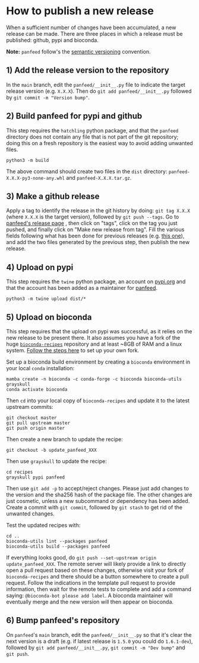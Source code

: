 # How to publish a new release

When a sufficient number of changes have been accumulated, a new release
can be made. There are three places in which a release must be published:
github, pypi and bioconda.

**Note:** `panfeed` follow's the [semantic versioning](https://semver.org/) convention.

## 1) Add the release version to the repository

In the `main` branch, 
edit the `panfeed/__init__.py` file to indicate the target release version (e.g. `X.X.X`).
Then do `git add panfeed/__init__.py` followed by `git commit -m "Version bump"`.

## 2) Build panfeed for pypi and github

This step requires the `hatchling` python package, and that the `panfeed` directory
does not contain any file that is not part of the git repository; doing this on a fresh
repository is the easiest way to avoid adding unwanted files.

    python3 -m build

The above command should create two files in the `dist` directory:
`panfeed-X.X.X-py3-none-any.whl` and `panfeed-X.X.X.tar.gz`.

## 3) Make a github release

Apply a tag to identify the release in the git history by doing: `git tag X.X.X`
(where `X.X.X` is the target version), followed by `git push --tags`.
Go to [panfeed's release page](https://github.com/microbial-pangenomes-lab/panfeed/releases)
, then click on "tags", click on the tag you just pushed, and finally click on
"Make new release from tag".
Fill the various fields following what has been done for previous releases
(e.g. [this one](https://github.com/microbial-pangenomes-lab/panfeed/releases/tag/1.5.0)),
and add the two files generated by the previous step, then publish the new release.

## 4) Upload on pypi

This step requires the `twine` python package, an account on [pypi.org](https://pypi.org/) and
that the account has been added as a maintainer for [panfeed](https://pypi.org/project/panfeed/).

    python3 -m twine upload dist/*

## 5) Upload on bioconda

This step requires that the upload on pypi was successful, as it relies
on the new release to be present there. It also assumes you have a fork of the huge
[`bioconda-recipes`](https://github.com/bioconda/bioconda-recipes/) repository and at least ~8GB
of RAM and a linux system. [Follow the steps here](https://bioconda.github.io/contributor/setup.html)
to set up your own fork.

Set up a bioconda build environment by creating a `bioconda` environment in your local `conda` installation:

    mamba create -n bioconda -c conda-forge -c bioconda bioconda-utils grayskull
    conda activate bioconda

Then `cd` into your local copy of `bioconda-recipes` and update it to the latest upstream commits:

    git checkout master
    git pull upstream master
    git push origin master

Then create a new branch to update the recipe:

    git checkout -b update_panfeed_XXX

Then use `grayskull` to update the recipe:

    cd recipes
    grayskull pypi panfeed

Then use `git add -p` to accept/reject changes. Please just add changes to the version and the
sha256 hash of the package file. The other changes are just cosmetic, unless a new subcommand
or dependency has been added. Create a commit with `git commit`, followed by `git stash` to get
rid of the unwanted changes.

Test the updated recipes with:

    cd ..
    bioconda-utils lint --packages panfeed
    bioconda-utils build --packages panfeed

If everything looks good, do `git push --set-upstream origin update_panfeed_XXX`.
The remote server will likely provide a link to directly open a pull request based on these
changes, otherwise visit your fork of `bioconda-recipes` and there should be a button somewhere to
create a pull request. Follow the indications in the template pull request to provide
information, then wait for the remote tests to complete and add a command saying:
`@bioconda-bot please add label`. A bioconda maintainer will eventually merge and the new version will
then appear on bioconda.

## 6) Bump panfeed's repository

On `panfeed`'s `main` branch, edit the `panfeed/__init__.py` so that it's clear the next version
is a draft (e.g. if latest release is `1.5.0` you could do `1.6.1-dev`), followed by
`git add panfeed/__init__.py`, `git commit -m "Dev bump"` and `git push`.
